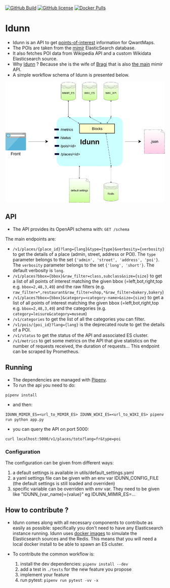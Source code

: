 [![GitHub Build](https://travis-ci.org/QwantResearch/idunn.svg?branch=master)](https://github.com/QwantResearch/idunn)
[![GitHub license](https://img.shields.io/github/license/QwantResearch/idunn.svg)](https://github.com/QwantResearch/idunn/blob/master/LICENSE)
[![Docker Pulls](https://img.shields.io/docker/pulls/qwantresearch/idunn.svg)](https://hub.docker.com/r/qwantresearch/idunn/)

# Idunn

- Idunn is an API to get [points-of-interest](https://en.wikipedia.org/wiki/Point_of_interest) information for QwantMaps.
- The POIs are taken from the [mimir](https://github.com/CanalTP/mimirsbrunn) ElasticSearch database.
- It also fetches POI data from Wikipedia API and a custom Wikidata Elasticsearch source.
- Why [Idunn](https://fr.wikipedia.org/wiki/Idunn) ? Because she is the wife of [Bragi](https://fr.wikipedia.org/wiki/Bragi) that is also [the main](https://github.com/CanalTP/mimirsbrunn/tree/master/libs/bragi) mimir API.
- A simple workflow schema of Idunn is presented below.

![Idunn workflow](./doc/idunn.png)

## API

- The API provides its OpenAPI schema with:
`GET /schema`

The main endpoints are:
* `/v1/places/{place_id}?lang={lang}&type={type}&verbosity={verbosity}` to get the details of a place (admin, street, address or POI). The `type` parameter belongs to the set `{'admin', 'street', 'address', 'poi'}`. The `verbosity` parameter belongs to the set `{'long', 'short'}`. The default verbosity is `long`.
* `/v1/places?bbox={bbox}&raw_filter=class,subclass&size={size}` to get a list of all points of interest matching the given bbox (=left,bot,right,top e.g. `bbox=2,48,3,49`) and the raw filters (e.g. `raw_filter=*,restaurant&raw_filter=shop,*&raw_filter=bakery,bakery`)
* `/v1/places?bbox={bbox}&category=<category-name>&size={size}` to get a list of all points of interest matching the given bbox (=left,bot,right,top e.g. `bbox=2,48,3,49`) and the categories (e.g. `category=leisure&category=museum`)
* `/v1/categories` to get the list of all the categories you can filter.
* `/v1/pois/{poi_id}?lang={lang}` is the deprecated route to get the details of a POI.
* `/v1/status` to get the status of the API and associated ES cluster.
* `/v1/metrics` to get some metrics on the API that give statistics on the number of requests received, the duration of requests... This endpoint can be scraped by Prometheus.

## Running

- The dependencies are managed with [Pipenv](https://github.com/pypa/pipenv).
- To run the api you need to do:
```shell
pipenv install
```
- and then:
```shell
IDUNN_MIMIR_ES=<url_to_MIMIR_ES> IDUNN_WIKI_ES=<url_to_WIKI_ES> pipenv run python app.py
```
- you can query the API on port 5000:
```shell
curl localhost:5000/v1/places/toto?lang=fr&type=poi
```

### Configuration

The configuration can be given from different ways:
 1. a default settings is available in utils/default_settings.yaml
 2. a yaml settings file can be given with an env var IDUNN_CONFIG_FILE
    (the default settings is still loaded and overriden)
 3. specific variable can be overriden with env var. They need to be given like "IDUNN_{var_name}={value}"
    eg IDUNN_MIMIR_ES=...

## How to contribute ?

- Idunn comes along with all necessary components to contribute as easily as possible: specifically you don't need to have any Elasticsearch instance running. Idunn uses [docker images](tests/docker-compose.yml) to simulate the Elasticsearch sources and the Redis. This means that you will need a local docker install to be able to spawn an ES cluster.

- To contribute the common workflow is:

	1. install the dev dependencies: `pipenv install --dev`
	2. add a test in `./tests` for the new feature you propose
	3. implement your feature
	4. run pytest: `pipenv run pytest -vv -x`
